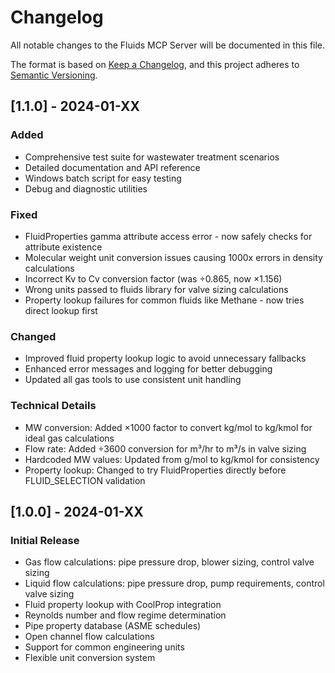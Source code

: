 # Changelog

All notable changes to the Fluids MCP Server will be documented in this file.

The format is based on [Keep a Changelog](https://keepachangelog.com/en/1.0.0/),
and this project adheres to [Semantic Versioning](https://semver.org/spec/v2.0.0.html).

## [1.1.0] - 2024-01-XX

### Added
- Comprehensive test suite for wastewater treatment scenarios
- Detailed documentation and API reference
- Windows batch script for easy testing
- Debug and diagnostic utilities

### Fixed
- FluidProperties gamma attribute access error - now safely checks for attribute existence
- Molecular weight unit conversion issues causing 1000x errors in density calculations
- Incorrect Kv to Cv conversion factor (was ÷0.865, now ×1.156)
- Wrong units passed to fluids library for valve sizing calculations
- Property lookup failures for common fluids like Methane - now tries direct lookup first

### Changed
- Improved fluid property lookup logic to avoid unnecessary fallbacks
- Enhanced error messages and logging for better debugging
- Updated all gas tools to use consistent unit handling

### Technical Details
- MW conversion: Added ×1000 factor to convert kg/mol to kg/kmol for ideal gas calculations
- Flow rate: Added ÷3600 conversion for m³/hr to m³/s in valve sizing
- Hardcoded MW values: Updated from g/mol to kg/kmol for consistency
- Property lookup: Changed to try FluidProperties directly before FLUID_SELECTION validation

## [1.0.0] - 2024-01-XX

### Initial Release
- Gas flow calculations: pipe pressure drop, blower sizing, control valve sizing
- Liquid flow calculations: pipe pressure drop, pump requirements, control valve sizing
- Fluid property lookup with CoolProp integration
- Reynolds number and flow regime determination
- Pipe property database (ASME schedules)
- Open channel flow calculations
- Support for common engineering units
- Flexible unit conversion system